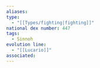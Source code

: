 ```yaml
---
aliases: 
type:
  - "[[Types/fighting|fighting]]"
national dex number: 447
tags:
  - Sinnoh
evolution line:
  - "[[Lucario]]"
associated:
---
```

